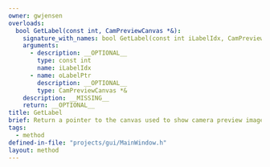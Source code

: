 ```yaml
---
owner: gwjensen
overloads:
  bool GetLabel(const int, CamPreviewCanvas *&):
    signature_with_names: bool GetLabel(const int iLabelIdx, CamPreviewCanvas *& oLabelPtr)
    arguments:
      - description: __OPTIONAL__
        type: const int
        name: iLabelIdx
      - name: oLabelPtr
        description: __OPTIONAL__
        type: CamPreviewCanvas *&
    description: __MISSING__
    return: __OPTIONAL__
title: GetLabel
brief: Return a pointer to the canvas used to show camera preview images.
tags:
  - method
defined-in-file: "projects/gui/MainWindow.h"
layout: method
---
```

